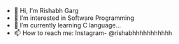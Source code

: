 - 👋 Hi, I’m Rishabh Garg
- 👀 I’m interested in Software Programming
- 🌱 I’m currently learning C language...
- 📫 How to reach me: Instagram- @rishabhhhhhhhhhhh

<!---
rishabhhhhhhhhhhh/rishabhhhhhhhhhhh is a ✨ special ✨ repository because its `README.md` (this file) appears on your GitHub profile.
You can click the Preview link to take a look at your changes.
--->
